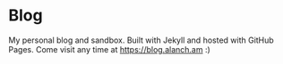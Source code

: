 # Blog

My personal blog and sandbox. Built with Jekyll and hosted with GitHub Pages. Come visit any time at https://blog.alanch.am :)
